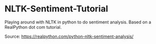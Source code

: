 # NLTK-Sentiment-Tutorial
Playing around with NLTK in python to do sentiment analysis. Based on a RealPython dot com tutorial.

Source: https://realpython.com/python-nltk-sentiment-analysis/
